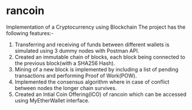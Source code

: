 # rancoin
Implementation of a Cryptocurrency using Blockchain
The project has the following features:-
1. Transferring and receiving of funds between different wallets is simulated using 3 dummy nodes with Postman API.
2. Created an immutable chain of blocks, each block being connected to the previous block(with a SHA256 Hash).
3. Mining of a new block is implemented by including a list of pending transactions and performing Proof of Work(POW).
4. Implemented the consensus algorithm where in case of conflict between nodes the longer chain survives.
5. Created an Intial Coin Offering(ICO) of rancoin which can be accessed using MyEtherWallet interface.
